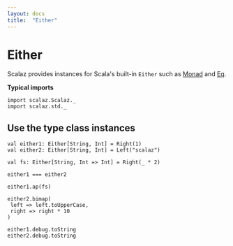 ```yaml
---
layout: docs
title:  "Either"
---
```


# Either

Scalaz provides instances for Scala's built-in `Either` such as [Monad](../ct/Monad.html) and [Eq](../core/Eq.html).

**Typical imports**

```tut:silent
import scalaz.Scalaz._
import scalaz.std._
```

## Use the type class instances

```tut
val either1: Either[String, Int] = Right(1)
val either2: Either[String, Int] = Left("scalaz")

val fs: Either[String, Int => Int] = Right(_ * 2)

either1 === either2

either1.ap(fs)

either2.bimap(
 left => left.toUpperCase,
 right => right * 10
)

either1.debug.toString
either2.debug.toString
```
